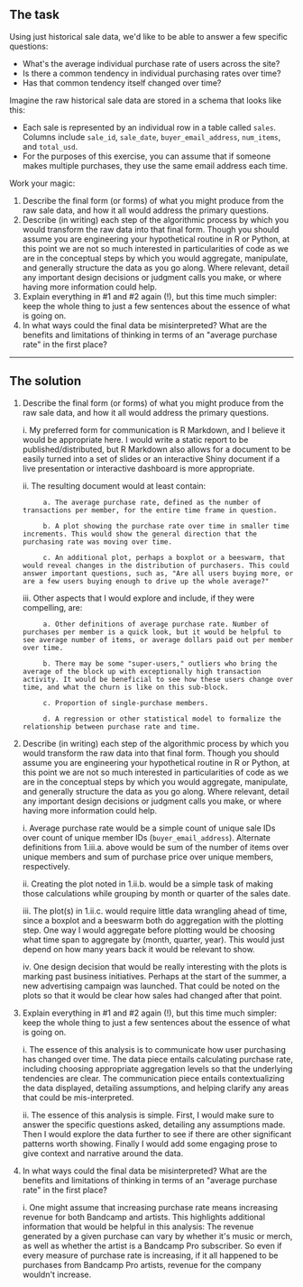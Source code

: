 ## The task

Using just historical sale data, we'd like to be able to answer a few specific questions:

  * What's the average individual purchase rate of users across the site?
  * Is there a common tendency in individual purchasing rates over time?
  * Has that common tendency itself changed over time?

Imagine the raw historical sale data are stored in a schema that looks like this:

  * Each sale is represented by an individual row in a table called `sales`. Columns include `sale_id`, `sale_date`, `buyer_email_address`, `num_items`, and `total_usd`.
  * For the purposes of this exercise, you can assume that if someone makes multiple purchases, they use the same email address each time.

Work your magic:

  1. Describe the final form (or forms) of what you might produce from the raw sale data, and how it all would address the primary questions.
  2. Describe (in writing) each step of the algorithmic process by which you would transform the raw data into that final form. Though you should assume you are engineering your hypothetical routine in R or Python, at this point we are not so much interested in particularities of code as we are in the conceptual steps by which you would aggregate, manipulate, and generally structure the data as you go along. Where relevant, detail any important design decisions or judgment calls you make, or where having more information could help.
  3. Explain everything in #1 and #2 again (!), but this time much simpler: keep the whole thing to just a few sentences about the essence of what is going on.
  4. In what ways could the final data be misinterpreted? What are the benefits and limitations of thinking in terms of an "average purchase rate" in the first place?

---

## The solution

  1. Describe the final form (or forms) of what you might produce from the raw sale data, and how it all would address the primary questions.
  
      i. My preferred form for communication is R Markdown, and I believe it would be appropriate here. I would write a static report to be published/distributed, but R Markdown also allows for a document to be easily turned into a set of slides or an interactive Shiny document if a live presentation or interactive dashboard is more appropriate.
    
      ii. The resulting document would at least contain:
      
              a. The average purchase rate, defined as the number of transactions per member, for the entire time frame in question.
      
              b. A plot showing the purchase rate over time in smaller time increments. This would show the general direction that the purchasing rate was moving over time.
      
              c. An additional plot, perhaps a boxplot or a beeswarm, that would reveal changes in the distribution of purchasers. This could answer important questions, such as, "Are all users buying more, or are a few users buying enough to drive up the whole average?"
          
      iii. Other aspects that I would explore and include, if they were compelling, are:
  
              a. Other definitions of average purchase rate. Number of purchases per member is a quick look, but it would be helpful to see average number of items, or average dollars paid out per member over time. 
      
              b. There may be some "super-users," outliers who bring the average of the block up with exceptionally high transaction activity. It would be beneficial to see how these users change over time, and what the churn is like on this sub-block.
      
              c. Proportion of single-purchase members.
      
              d. A regression or other statistical model to formalize the relationship between purchase rate and time.
  
  2. Describe (in writing) each step of the algorithmic process by which you would transform the raw data into that final form. Though you should assume you are engineering your hypothetical routine in R or Python, at this point we are not so much interested in particularities of code as we are in the conceptual steps by which you would aggregate, manipulate, and generally structure the data as you go along. Where relevant, detail any important design decisions or judgment calls you make, or where having more information could help.
      
      i. Average purchase rate would be a simple count of unique sale IDs over count of unique member IDs (`buyer_email_address`). Alternate definitions from 1.iii.a. above would be sum of the number of items over unique members and sum of purchase price over unique members, respectively.
      
      ii. Creating the plot noted in 1.ii.b. would be a simple task of making those calculations while grouping by month or quarter of the sales date.
      
      iii. The plot(s) in 1.ii.c. would require little data wrangling ahead of time, since a boxplot and a beeswarm both do aggregation with the plotting step. One way I would aggregate before plotting would be choosing what time span to aggregate by (month, quarter, year). This would just depend on how many years back it would be relevant to show.
      
      iv. One design decision that would be really interesting with the plots is marking past business initiatives. Perhaps at the start of the summer, a new advertising campaign was launched. That could be noted on the plots so that it would be clear how sales had changed after that point.
      
  3. Explain everything in #1 and #2 again (!), but this time much simpler: keep the whole thing to just a few sentences about the essence of what is going on.
  
      i. The essence of this analysis is to communicate how user purchasing has changed over time. The data piece entails calculating purchase rate, including choosing appropriate aggregation levels so that the underlying tendencies are clear. The communication piece entails contextualizing the data displayed, detailing assumptions, and helping clarify any areas that could be mis-interpreted.
      
      ii. The essence of this analysis is simple. First, I would make sure to answer the specific questions asked, detailing any assumptions made. Then I would explore the data further to see if there are other significant patterns worth showing. Finally I would add some engaging prose to give context and narrative around the data.
  
  4. In what ways could the final data be misinterpreted? What are the benefits and limitations of thinking in terms of an "average purchase rate" in the first place?
  
      i. One might assume that increasing purchase rate means increasing revenue for both Bandcamp and artists. This highlights additional information that would be helpful in this analysis: The revenue generated by a given purchase can vary by whether it's music or merch, as well as whether the artist is a Bandcamp Pro subscriber. So even if every measure of purchase rate is increasing, if it all happened to be purchases from Bandcamp Pro artists, revenue for the company wouldn't increase. 
